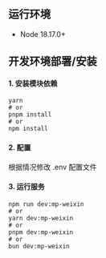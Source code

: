 ## 运行环境

- Node 18.17.0+


## 开发环境部署/安装

#### 1. 安装模块依赖

```shell
yarn
# or
pnpm install
# or 
npm install
```

#### 2. 配置

根据情况修改 .env 配置文件

#### 3. 运行服务

```shell
npm run dev:mp-weixin
# or
yarn dev:mp-weixin
# or
pnpm dev:mp-weixin
# or
bun dev:mp-weixin
```